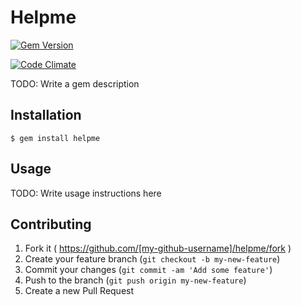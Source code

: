 # Helpme

[![Gem Version](https://badge.fury.io/rb/helpme.svg)](http://badge.fury.io/rb/helpme)

[![Code Climate](https://codeclimate.com/github/FuriKuri/helpme.png)](https://codeclimate.com/github/FuriKuri/helpme)

TODO: Write a gem description

## Installation

    $ gem install helpme

## Usage

TODO: Write usage instructions here

## Contributing

1. Fork it ( https://github.com/[my-github-username]/helpme/fork )
2. Create your feature branch (`git checkout -b my-new-feature`)
3. Commit your changes (`git commit -am 'Add some feature'`)
4. Push to the branch (`git push origin my-new-feature`)
5. Create a new Pull Request
